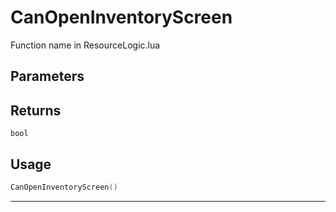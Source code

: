 # CanOpenInventoryScreen

Function name in ResourceLogic.lua

## Parameters

## Returns

`bool`

## Usage

```lua
CanOpenInventoryScreen()
```

---
